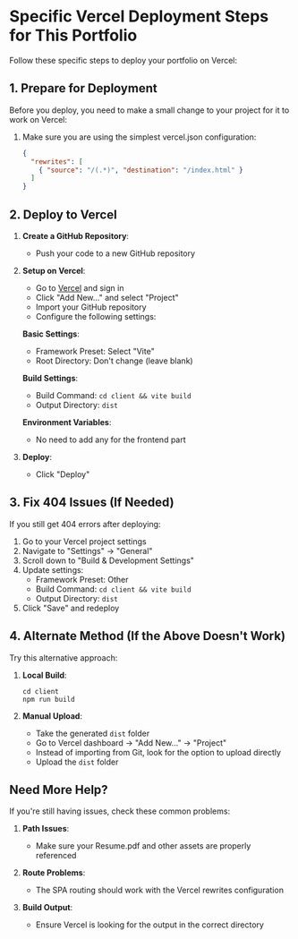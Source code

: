 # Specific Vercel Deployment Steps for This Portfolio

Follow these specific steps to deploy your portfolio on Vercel:

## 1. Prepare for Deployment

Before you deploy, you need to make a small change to your project for it to work on Vercel:

1. Make sure you are using the simplest vercel.json configuration:
   ```json
   {
     "rewrites": [
       { "source": "/(.*)", "destination": "/index.html" }
     ]
   }
   ```

## 2. Deploy to Vercel

1. **Create a GitHub Repository**:
   - Push your code to a new GitHub repository

2. **Setup on Vercel**:
   - Go to [Vercel](https://vercel.com) and sign in
   - Click "Add New..." and select "Project"
   - Import your GitHub repository
   - Configure the following settings:

   **Basic Settings**:
   - Framework Preset: Select "Vite"
   - Root Directory: Don't change (leave blank)

   **Build Settings**:
   - Build Command: `cd client && vite build`
   - Output Directory: `dist`

   **Environment Variables**:
   - No need to add any for the frontend part

3. **Deploy**:
   - Click "Deploy"

## 3. Fix 404 Issues (If Needed)

If you still get 404 errors after deploying:

1. Go to your Vercel project settings
2. Navigate to "Settings" → "General"
3. Scroll down to "Build & Development Settings"
4. Update settings:
   - Framework Preset: Other
   - Build Command: `cd client && vite build`
   - Output Directory: `dist`
5. Click "Save" and redeploy

## 4. Alternate Method (If the Above Doesn't Work)

Try this alternative approach:

1. **Local Build**:
   ```
   cd client
   npm run build
   ```

2. **Manual Upload**:
   - Take the generated `dist` folder
   - Go to Vercel dashboard → "Add New..." → "Project"
   - Instead of importing from Git, look for the option to upload directly
   - Upload the `dist` folder

## Need More Help?

If you're still having issues, check these common problems:

1. **Path Issues**:
   - Make sure your Resume.pdf and other assets are properly referenced

2. **Route Problems**:
   - The SPA routing should work with the Vercel rewrites configuration

3. **Build Output**:
   - Ensure Vercel is looking for the output in the correct directory
